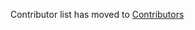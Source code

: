 Contributor list has moved to [Contributors](https://github.com/pingcap/community/blob/master/architecture/contributor-list.md#tidb-contributors)
